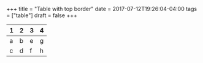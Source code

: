 +++
title = "Table with top border"
date = 2017-07-12T19:26:04-04:00
tags = ["table"]
draft = false
+++

| 1 | 2 | 3 | 4 |
|---|---|---|---|
| a | b | e | g |
| c | d | f | h |
